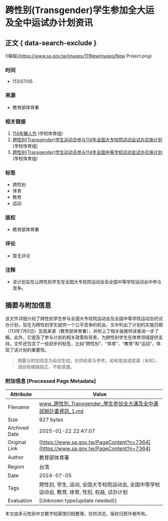 # 跨性别(Transgender)学生参加全大运及全中运试办计划资讯

## 正文 { data-search-exclude }


![橫幅](https://www.sa.gov.tw/images/111NewImages/New Project.png)

### 时间
- 113/07/05

### 来源
- 教育部体育署

### 相关链接
1. [114年懶人包](https://www.sa.gov.tw/PageContent?n=8325) (学校体育组)
2. [跨性别(Transgender)学生运动员参与114年全国大专校院运动会试办实施计划](https://www.sa.gov.tw/PageContent?n=8326) (学校体育组)
3. [跨性别(Transgender)学生运动员参与114年全国中等学校运动会试办实施计划](https://www.sa.gov.tw/PageContent?n=8327) (学校体育组)

### 标签
- 跨性别
- 体育
- 教育
- 运动

### 版权
- 教育部体育署

### 评论
- 暂无评论

### 注释
- 该计划旨在让跨性别学生在全国大专校院运动会及全国中等学校运动会中参与竞争。
<!-- tcd_original_link https://www.sa.gov.tw/PageContent?n=7364 -->


## 摘要与附加信息

<!-- tcd_abstract -->
该文件详细介绍了跨性别学生参与全国大专校院运动会及全国中等学校运动会的试办计划，旨在为跨性别学生提供一个公平竞争的机会。文中列出了计划的实施日期（113年7月5日）及其来源（教育部体育署），并附上了相关链接供读者进一步了解。此外，它提及了参与计划的相关政策和背景，为跨性别学生在体育领域提供支持。文件还包含了一些初步的标签，比如“跨性别”、“体育”、“教育”和“运动”，体现了该计划的重要性。
<!-- tcd_abstract_end -->

> 摘要与附加信息为自动生成，仅供检索与参考。如有错误或遗漏（未知），请协助编辑指正，不胜感激。

### 附加信息 [Processed Page Metadata]

| Attribute       | Value                                  |
|-----------------|----------------------------------------|
| Filename        | www_跨性別_Transgender_學生參加全大運及全中運試辦計畫資訊_1.md                             |
| Size            | 927 bytes                           |
| Archived Date   | 2025-01-22 22:47:07                             |
| Original Link   | [https://www.sa.gov.tw/PageContent?n=7364](https://www.sa.gov.tw/PageContent?n=7364)                       |
| Author          | 教育部体育署                               |
| Region          | 台湾                               |
| Date            | 2024-07-05                                 |
| Tags            | 跨性别, 学生, 运动, 全国大专校院运动会, 全国中等学校运动会, 教育, 体育, 性别, 权益, 试办计划                                 |
| Evaluation            | [Unknown type(update needed)]                                 |
<!-- tcd_table_end -->

本文由多元性别中文数字档案馆归档整理，仅供浏览。版权归原作者所有。
